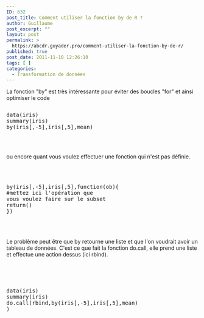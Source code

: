 ```yaml
---
ID: 632
post_title: Comment utiliser la fonction by de R ?
author: Guillaume
post_excerpt: ""
layout: post
permalink: >
  https://abcdr.guyader.pro/comment-utiliser-la-fonction-by-de-r/
published: true
post_date: 2011-11-10 12:26:10
tags: [ ]
categories:
  - Transformation de données
---
```

La fonction "by" est très intéressante pour éviter des boucles "for" et ainsi optimiser le code<br /> <pre lang='rsplus'><p>data(iris)<br />summary(iris)<br />by(iris[,-5],iris[,5],mean)<br /> </p></pre> <br />ou encore quant vous voulez effectuer une fonction qui n'est pas définie.<br /><br /> <pre lang='rsplus'><br /> by(iris[,-5],iris[,5],function(ob){<br />#mettez ici l'opération que vous voulez faire sur le subset<br />return()<br />})<br />  <br /> </pre> <br />Le problème peut être que by retourne une liste et que l'on voudrait avoir un tableau de données. C'est ce que fait la fonction do.call, elle prend une liste et effectue une action dessus (ici rbind).<br /><br /> <pre lang='rsplus'><br /> <br />data(iris)<br />summary(iris)<br />do.call(rbind,by(iris[,-5],iris[,5],mean) )<br /><br /> </pre>